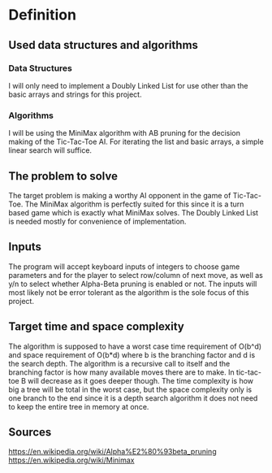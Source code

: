 # Definition

## Used data structures and algorithms

### Data Structures
I will only need to implement a Doubly Linked List for use other
than the basic arrays and strings for this project.

### Algorithms
I will be using the MiniMax algorithm with AB pruning for the decision making of
the Tic-Tac-Toe AI. For iterating the list and basic arrays, a
simple linear search will suffice.

## The problem to solve
The target problem is making a worthy AI opponent in the game of Tic-Tac-Toe.
The MiniMax algorithm is perfectly suited for this since it is a turn based game
which is exactly what MiniMax solves. The Doubly Linked List is needed mostly for convenience of implementation.

## Inputs
The program will accept keyboard inputs of integers to choose game parameters
and for the player to select row/column of next move, as well as y/n to select
whether Alpha-Beta pruning is enabled or not. The inputs will most likely not be error tolerant as the algorithm is the sole focus of this project.

## Target time and space complexity
The algorithm is supposed to have a worst case time requirement of O(b^d) and
space requirement of O(b*d) where b is the branching factor and d is the search depth. The algorithm is a recursive call to itself and the branching factor is how many available moves there are to make. In tic-tac-toe B will decrease as it goes deeper though. The time complexity is how big a tree will be total in the worst case, but the space complexity only is one branch to the end since it is a depth search algorithm it does not need to keep the entire tree in memory at once.

## Sources
https://en.wikipedia.org/wiki/Alpha%E2%80%93beta_pruning
https://en.wikipedia.org/wiki/Minimax